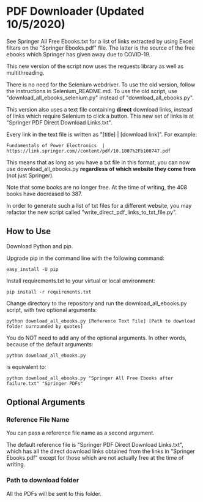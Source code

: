 # PDF Downloader (Updated 10/5/2020)

See Springer All Free Ebooks.txt for a list of links extracted by using Excel filters on the "Springer Ebooks.pdf"
file. The latter is the source of the free ebooks which Springer has given away due to COVID-19.

This new version of the script now uses the requests library as well as multithreading. 
 
There is no need for the Selenium webdriver. To use the old version, follow the instructions in Selenium_README.md. To use the old script, use "download_all_ebooks_selenium.py" instead of 
"download_all_ebooks.py".

This version also uses a text file containing __direct__ download links, instead of links which require Selenium to click 
a button. This new set of links is at "Springer PDF Direct Download Links.txt".

Every link in the text file is written as "\[title] | \[download link]". For example:

``` 
Fundamentals of Power Electronics  | https://link.springer.com//content/pdf/10.1007%2Fb100747.pdf
```

This means that as long as you have a txt file in this format, you can now use download_all_ebooks.py __regardless of which website they come from__
(not just Springer).

Note that some books are no longer free. At the time of writing, the 408 books have decreased to 387.

In order to generate such a list of txt files for a different website, you may refactor the new script called "write_direct_pdf_links_to_txt_file.py".

## How to Use

Download Python and pip.

Upgrade pip in the command line with the following command:
``` 
easy_install -U pip
```

Install requirements.txt to your virtual or local environment:
```
pip install -r requirements.txt
```

Change directory to the repository and run the download_all_ebooks.py script, with two optional arguments:

```
python download_all_ebooks.py [Reference Text File] [Path to download folder surrounded by quotes]
```
You do NOT need to add any of the optional arguments. In other words, because of the default arguments:
``` 
python download_all_ebooks.py
```
is equivalent to:
```
python download_all_ebooks.py "Springer All Free Ebooks after failure.txt" "Springer PDFs"
```

## Optional Arguments

### Reference File Name

You can pass a reference file name as a second argument.

The default reference file is "Springer PDF Direct Download Links.txt", which has all the direct download links obtained 
from the links in "Springer Ebooks.pdf" except for those which are not actually free at the time of writing.

### Path to download folder

All the PDFs will be sent to this folder.

